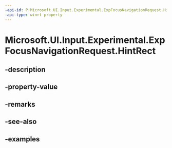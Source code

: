 ```yaml
---
-api-id: P:Microsoft.UI.Input.Experimental.ExpFocusNavigationRequest.HintRect
-api-type: winrt property
---
```


# Microsoft.UI.Input.Experimental.ExpFocusNavigationRequest.HintRect

<!--
public Windows.Foundation.Rect HintRect { get; }
-->


## -description

## -property-value

## -remarks

## -see-also

## -examples


